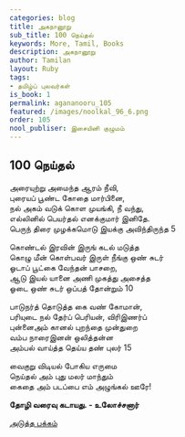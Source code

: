 ```yaml
---
categories: blog
title: அகநானூறு
sub_title: 100 நெய்தல்
keywords: More, Tamil, Books
description: அகநானூறு
author: Tamilan
layout: Ruby
tags:
- தமிழ்ப் புலவர்கள்
is_book: 1
permalink: agananooru_105
featured: /images/noolkal_96_6.png
order: 105
nool_publiser: இசையினி குழுமம்
---
```



## 100 நெய்தல்

அரையுற்று அமைந்த ஆரம் நீவி,  
புரையப் பூண்ட கோதை மார்பினை,  
நல் அகம் வடுக் கொள முயங்கி, நீ வந்து,  
எல்லினில் பெயர்தல் எனக்குமார் இனிதே.  
பெருந் திரை முழக்கமொடு இயக்கு அவிந்திருந்த 5

கொண்டல் இரவின் இருங் கடல் மடுத்த  
கொழு மீன் கொள்பவர் இருள் நீங்கு ஒண் சுடர்  
ஓடாப் பூட்கை வேந்தன் பாசறை,  
ஆடு இயல் யானை அணி முகத்து அசைத்த  
ஓடை ஒண் சுடர் ஒப்பத் தோன்றும் 10

பாடுநர்த் தொடுத்த கை வண் கோமான்,  
பரியுடை நல் தேர்ப் பெரியன், விரிஇணர்ப்  
புன்னைஅம் கானல் புறந்தை முன்துறை  
வம்ப நாரைஇனன் ஒலித்தன்ன  
அம்பல் வாய்த்த தெய்ய தண் புலர் 15

வைகுறு விடியல் போகிய எருமை  
நெய்தல் அம் புது மலர் மாந்தும்  
கைதை அம் படப்பை எம் அழுங்கல் ஊரே!

**தோழி வரைவு கடாயது. - உலோச்சனார்**

[அடுத்த பக்கம்](agananooru_106)